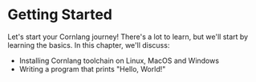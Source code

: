 # Getting Started

Let's start your Cornlang journey! There's a lot to learn, but we'll start by learning the basics. In this chapter, we'll discuss:

* Installing Cornlang toolchain on Linux, MacOS and Windows
* Writing a program that prints "Hello, World!"
